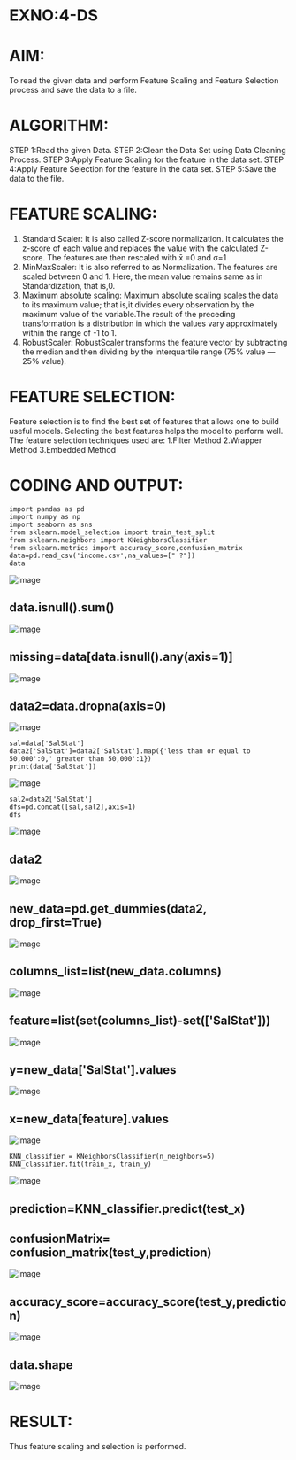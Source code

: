 # EXNO:4-DS
# AIM:
To read the given data and perform Feature Scaling and Feature Selection process and save the
data to a file.

# ALGORITHM:
STEP 1:Read the given Data.
STEP 2:Clean the Data Set using Data Cleaning Process.
STEP 3:Apply Feature Scaling for the feature in the data set.
STEP 4:Apply Feature Selection for the feature in the data set.
STEP 5:Save the data to the file.

# FEATURE SCALING:
1. Standard Scaler: It is also called Z-score normalization. It calculates the z-score of each value and replaces the value with the calculated Z-score. The features are then rescaled with x̄ =0 and σ=1
2. MinMaxScaler: It is also referred to as Normalization. The features are scaled between 0 and 1. Here, the mean value remains same as in Standardization, that is,0.
3. Maximum absolute scaling: Maximum absolute scaling scales the data to its maximum value; that is,it divides every observation by the maximum value of the variable.The result of the preceding transformation is a distribution in which the values vary approximately within the range of -1 to 1.
4. RobustScaler: RobustScaler transforms the feature vector by subtracting the median and then dividing by the interquartile range (75% value — 25% value).

# FEATURE SELECTION:
Feature selection is to find the best set of features that allows one to build useful models. Selecting the best features helps the model to perform well.
The feature selection techniques used are:
1.Filter Method
2.Wrapper Method
3.Embedded Method

# CODING AND OUTPUT:
```
import pandas as pd
import numpy as np
import seaborn as sns
from sklearn.model_selection import train_test_split
from sklearn.neighbors import KNeighborsClassifier
from sklearn.metrics import accuracy_score,confusion_matrix
data=pd.read_csv('income.csv',na_values=[" ?"])
data
```
![image](https://github.com/user-attachments/assets/efc79ab8-c61d-418a-a1af-dbfd594d8b43)
## data.isnull().sum()
![image](https://github.com/user-attachments/assets/ac3433ee-2d0c-4d30-ad0f-7025ffeefea3)
## missing=data[data.isnull().any(axis=1)]
![image](https://github.com/user-attachments/assets/5577f387-9107-4a9d-9119-fe758ffce303)
## data2=data.dropna(axis=0)
![image](https://github.com/user-attachments/assets/f47ecb24-7753-4e94-935b-0a4ce598d9a1)
```
sal=data['SalStat']
data2['SalStat']=data2['SalStat'].map({'less than or equal to 50,000':0,' greater than 50,000':1})
print(data['SalStat'])
```
![image](https://github.com/user-attachments/assets/fc752be0-cd1f-4375-9873-a69cfecf9554)
```
sal2=data2['SalStat']
dfs=pd.concat([sal,sal2],axis=1)
dfs
```
![image](https://github.com/user-attachments/assets/658cff7d-83f9-4a7d-832c-61a17df46bb6)
## data2
![image](https://github.com/user-attachments/assets/07785ff8-e579-4e2c-aefe-8b1157c6b3d0)
## new_data=pd.get_dummies(data2, drop_first=True)
![image](https://github.com/user-attachments/assets/a2be719a-651c-4487-90aa-1165f0d7fe58)
## columns_list=list(new_data.columns)
![image](https://github.com/user-attachments/assets/599332c0-5e3c-4900-b52c-c60eecdecbe2)
## feature=list(set(columns_list)-set(['SalStat']))
![image](https://github.com/user-attachments/assets/5a6259cb-23ac-4c1b-9260-fe57a54404fd)
## y=new_data['SalStat'].values
![image](https://github.com/user-attachments/assets/d38f8527-6d79-45e8-9f41-74d34de45843)
## x=new_data[feature].values
![image](https://github.com/user-attachments/assets/b9c8cbf0-89bd-4415-b585-afa4b8231620)
```
KNN_classifier = KNeighborsClassifier(n_neighbors=5)
KNN_classifier.fit(train_x, train_y)
```
![image](https://github.com/user-attachments/assets/4b00db11-3b8e-4a33-ad90-d02a57e346c8)
## prediction=KNN_classifier.predict(test_x)
## confusionMatrix= confusion_matrix(test_y,prediction)
![image](https://github.com/user-attachments/assets/45ddc514-18b9-453a-a1fb-c8697cedbab3)
## accuracy_score=accuracy_score(test_y,prediction)
![image](https://github.com/user-attachments/assets/2e7b207b-b4d1-463d-9a09-ba9251d8a7a1)
## data.shape
![image](https://github.com/user-attachments/assets/319677d5-ec1c-40f3-922b-387bc9036c72)

# RESULT:
Thus feature scaling and selection is performed.
